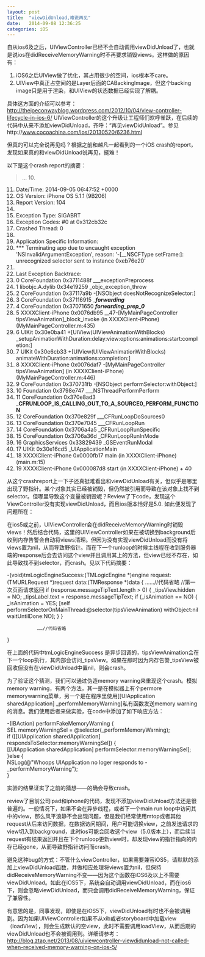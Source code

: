 ```yaml
---
layout: post
title:  "viewDidUnload,难说再见"
date:   2014-09-08 12:36:25
categories: iOS
---
```


自从ios6及之后，UIViewController已经不会自动调用viewDidUnload了，也就是说ios在didReceiveMemoryWarning时不再要求销毁views。这样做的原因有：

 1. iOS6之后UIView做了优化，其占用很少的空间，ios根本不care。
 2. UIView中真正占空间的是Layer后面的CABackingImage，但这个backing image只是用于渲染，和UIView的状态数据已经实现了解耦。

具体这方面的介绍可以参考：http://thejoeconwayblog.wordpress.com/2012/10/04/view-controller-lifecycle-in-ios-6/
UIViewController的这个升级让工程师们欢呼雀跃，在后续的代码中从来不添加viewDidUnload，齐呼：“再见viewDidUnload”。参见http://www.cocoachina.com/ios/20130520/6236.html

但真的可以完全说再见吗？根据之前和越凡一起看到的一个iOS crash的report，发现如果真的和viewDidUnload说再见，挺难！

以下是这个crash report的摘要：

>
>...
>10.	 
11.	Date/Time: 2014-09-05 06:47:52 +0000
12.	OS Version: iPhone OS 5.1.1 (9B206)
13.	Report Version: 104
14.	 
15.	Exception Type: SIGABRT
16.	Exception Codes: #0 at 0x312cb32c
17.	Crashed Thread: 0
18.	 
19.	Application Specific Information:
20.	*** Terminating app due to uncaught exception 'NSInvalidArgumentException', reason: '-[__NSCFType setFrame:]: unrecognized selector sent to instance 0xeb76e20'
21.	 
22.	Last Exception Backtrace:
23.	0 CoreFoundation 0x3711488f ___exceptionPreprocess
24.	1 libobjc.A.dylib 0x34e19259 _objc_exception_throw
25.	2 CoreFoundation 0x37117a9b -[NSObject doesNotRecognizeSelector:]
26.	3 CoreFoundation 0x37116915 ____forwarding___
27.	4 CoreFoundation 0x37071650 ___forwarding_prep_0___
28.	5 XXXXClient-iPhone 0x0076db95 __47-[MyMainPageController tipsViewAnimation]_block_invoke (in XXXXClient-iPhone) (MyMainPageController.m:435)
29.	6 UIKit 0x30e0ba41 +[UIView(UIViewAnimationWithBlocks) _setupAnimationWithDuration:delay:view:options:animations:start:completion:]
30.	7 UIKit 0x30e6cb33 +[UIView(UIViewAnimationWithBlocks) animateWithDuration:animations:completion:]
31.	8 XXXXClient-iPhone 0x0076daf7 -[MyMainPageController tipsViewAnimation] (in XXXXClient-iPhone) (MyMainPageController.m:446)
32.	9 CoreFoundation 0x370731fb -[NSObject performSelector:withObject:]
33.	10 Foundation 0x3798e747 ___NSThreadPerformPerform
34.	11 CoreFoundation 0x370e8ad3 ___CFRUNLOOP_IS_CALLING_OUT_TO_A_SOURCE0_PERFORM_FUNCTION__
35.	12 CoreFoundation 0x370e829f ___CFRunLoopDoSources0
36.	13 CoreFoundation 0x370e7045 ___CFRunLoopRun
37.	14 CoreFoundation 0x3706a4a5 _CFRunLoopRunSpecific
38.	15 CoreFoundation 0x3706a36d _CFRunLoopRunInMode
39.	16 GraphicsServices 0x33829439 _GSEventRunModal
40.	17 UIKit 0x30e16cd5 _UIApplicationMain
41.	18 XXXXClient-iPhone 0x0000fb17 main (in XXXXClient-iPhone) (main.m:15)
42.	19 XXXXClient-iPhone 0x000087d8 start (in XXXXClient-iPhone) + 40

从这个crashreport上一下子还真挺难看出和viewDidUnload有关，但似乎是哪里出现了野指针。某个对象其实已经被销毁，但仍然被引用而导致在该对象上找不到selector。但哪里导致这个变量被销毁呢？Review了下code，发现这个ViewController没有实现viewDidUnload，而且ios版本恰好是5.0.
如此便发现了问题所在：

在ios5或之前，UIViewController会在didReceiveMemoryWarning时销毁views！然后结合代码，这里的UIViewController如果在被切换到background后收到内存告警会自动将views清理。但因为没有实现viewDidUnload而没有将views置为nil，从而导致野指针。而在下一个runloop的时候主线程在收到服务器端的response后会去访问这个view并且调用其上的方法，但view已经不存在，如此导致找不到selector，而crash。见以下代码摘要：

   -(void)tmLogicEngineSuccess:(TMLogicEngine *)engine request:(TMURLRequest *)request data:(TMResponse *)data
   {
       ……//代码省略
                   //第一次页面请求返回
                   if (response.messageTipText.length > 0) {
                       _tipsView.hidden = NO;
                       _tipsLabel.text = response.messageTipText;
                       if (_isAnimation == NO) {
                           _isAnimation = YES;
                           [self performSelectorOnMainThread:@selector(tipsViewAnimation) withObject:nil waitUntilDone:NO];
                       }
                   }
      
               ……//代码省略
   }

在上面的代码中tmLogicEngineSuccess 是异步回调的，tipsViewAnimation会在下一个loop执行，其内部会访问_tipsView。如果在那时因为内存告警_tipsView被回收但没有在viewDidUnload中置nil，则会crash。

为了验证这个猜测，我们可以通过伪造memory warning来重现这个crash。模拟memory warning，有两个方法，其一是在模拟器上有个permore memorywarning菜单，另一个是在程序里使用[[UIApplication sharedApplication] _performMemoryWarning]私有函数发送memory warning的消息。我们使用后者来做实验，在code中添加了如下响应方法：

   -(IBAction) performFakeMemoryWarning {        
   SEL memoryWarningSel = @selector(_performMemoryWarning);     
   if ([[UIApplication sharedApplication] respondsToSelector:memoryWarningSel])    {       
      [[UIApplication sharedApplication] performSelector:memoryWarningSel];     
   }else {       
      NSLog(@"Whoops UIApplication no loger responds to -_performMemoryWarning");     
   }   

实验的结果证实了之前的猜想——的确会导致crash。

review了目前公司ipad和iphone的代码，发现不添加viewDidUnload方法还是很普遍的。一般情况下，如果不会在异步线程，或者下一个main run loop中访问其中的view，那么风平浪静不会出现问题，但是我们经常使用mtop或者其他request从后来访问数据，在数据访问期间，用户可能切换view，之前发送请求的view切入到background，此时ios可能会回收这个view（5.0版本上），而后续当request有结果返回并且在下个runloop更新view时，却发现view的指针指向的内存已经gone，从而导致野指针访问而crash。

避免这种bug的方式：不管什么viewController，如果需要兼容iOS5，请默默的添加上viewDidUnload函数，并做相应处理将views置为nil，但保持didReceiveMemoryWarning不变——因为这个函数在iOS6及以上不需要viewDidUnload。如此在iOS5下，系统会自动调用viewDidUnload，而在ios6下，则会忽略viewDidUnload，而只会调用didReceiveMemoryWarning，保证了兼容性。

有意思的是，同事发现，即使是在iOS5下，viewDidUnload有时也不会被调用到。因为如果UIViewController如果不从xib或者storyboard中加载view（loadView），则会生成默认的空view，此时不需要调用loadView，从而后期的viewDidUnload也不会被调用到。详细请参考：
http://blog.ztap.net/2013/08/uiviewcontroller-viewdidunload-not-called-when-received-memory-warning-on-ios-5/


